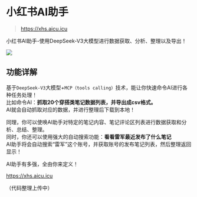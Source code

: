 # 小红书AI助手
> https://xhs.aicu.icu

小红书AI助手-使用DeepSeek-V3大模型进行数据获取、分析、整理以及导出！

![](https://xhs.aicu.icu/screenshots/welcome.png)


## 功能详解
基于`DeepSeek-V3`大模型+`MCP（tools calling）`技术，能让你快速命令AI进行各种任务处理！    
比如命令AI：**抓取20个穿搭类笔记数据列表，并导出成csv格式。**    
AI就会自动抓取对应的数据，并进行整理后下载到本地！    

同理，你可以使唤AI助手对特定的笔记内容、笔记评论区列表进行数据获取和分析、总结、整理。    
同时，你还可以使用强大的自动搜索功能：**看看雷军最近发布了什么笔记**    
AI助手将会自动搜索“雷军”这个账号，并获取账号的发布笔记列表，然后整理返回显示！    

AI助手有多强，全由你来定义！

https://xhs.aicu.icu

（代码整理上传中）
